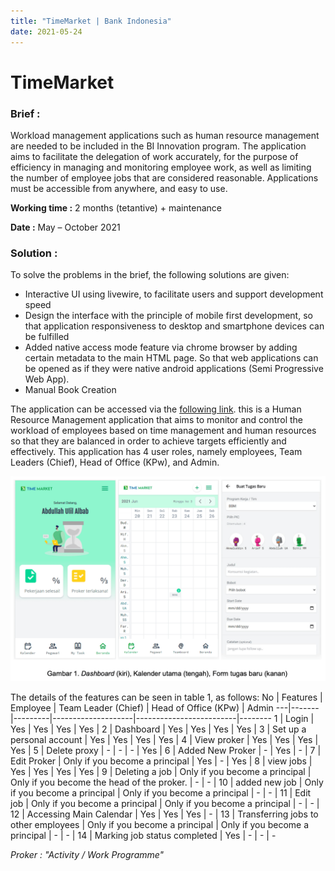 ```yaml
---
title: "TimeMarket | Bank Indonesia"
date: 2021-05-24
---
```


# TimeMarket

### Brief :
Workload management applications such as human resource management are needed to be included in the BI Innovation program. The application aims to facilitate the delegation of work accurately, for the purpose of efficiency in managing and monitoring employee work, as well as limiting the number of employee jobs that are considered reasonable.
Applications must be accessible from anywhere, and easy to use.

**Working time :** 2 months (tetantive) + maintenance

**Date :** May – October 2021

### Solution :
To solve the problems in the brief, the following solutions are given:
- Interactive UI using livewire, to facilitate users and support development speed
- Design the interface with the principle of mobile first development, so that application responsiveness to desktop and smartphone devices can be fulfilled
- Added native access mode feature via chrome browser by adding certain metadata to the main HTML page. So that web applications can be opened as if they were native android applications (Semi Progressive Web App).
- Manual Book Creation

The application can be accessed via the [following link](https://timemarket.enter.id). this is a Human Resource Management application that aims to monitor and control the workload of employees based on time management and human resources so that they are balanced in order to achieve targets efficiently and effectively. This application has 4 user roles, namely employees, Team Leaders (Chief), Head of Office (KPw), and Admin.

![/projects/timemarket.png](/projects/timemarket.png)

The details of the features can be seen in table 1, as follows:
No | Features | Employee | Team Leader (Chief) | Head of Office (KPw) | Admin
---|-------|---------|--------------------|-------------------------|--------
1 | Login | Yes | Yes | Yes | Yes | 
2 | Dashboard | Yes | Yes | Yes | Yes | 
3 | Set up a personal account | Yes | Yes | Yes | Yes |
4 | View proker | Yes | Yes | Yes | Yes |
5 | Delete proxy | - | - | - | Yes |
6 | Added New Proker | - | Yes | - |
7 | Edit Proker | Only if you become a principal | Yes | - | Yes |
8 | view jobs | Yes | Yes | Yes | Yes |
9 | Deleting a job | Only if you become a principal | Only if you become the head of the proker. | - | - |
10 | added new job | Only if you become a principal | Only if you become a principal | - | - |
11 | Edit job | Only if you become a principal | Only if you become a principal | - | - |
12 | Accessing Main Calendar | Yes | Yes | Yes | - |
13 | Transferring jobs to other employees | Only if you become a principal | Only if you become a principal | - | - |
14 | Marking job status completed | Yes | - | - | -

*Proker : "Activity / Work Programme"*